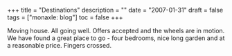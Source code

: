 +++
title = "Destinations"
description = ""
date = "2007-01-31"
draft = false
tags = ["monaxle: blog"]
toc = false
+++

Moving house. All going well. Offers accepted and the wheels are in motion. We have found a great place to go - four bedrooms, nice long garden and at a reasonable price. Fingers crossed.